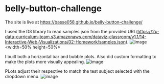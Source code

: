 # belly-button-challenge

The site is live at https://basse058.github.io/belly-button-challenge/

I used the D3 library to read samples.json from the provided URL(https://2u-data-curriculum-team.s3.amazonaws.com/dataviz-classroom/v1.1/14-Interactive-Web-Visualizations/02-Homework/samples.json).
![image](https://user-images.githubusercontent.com/111237645/211986502-5db2162d-7157-4644-b2d1-b7e3477ac1af.png) <width=50% height=50%>

I built both a horizontal bar and bubble plots. Also did custom formatting to make the plots more visually appealing.
![image](https://user-images.githubusercontent.com/111237645/211986926-57018cfc-200c-43cd-a314-e16d8dc284ac.png)

PLots adjust their respective to match the test subject selected with the dropdown menu.
![image](https://user-images.githubusercontent.com/111237645/211987634-b91a2225-eeb5-476f-88cb-1959e951ce7a.png)

